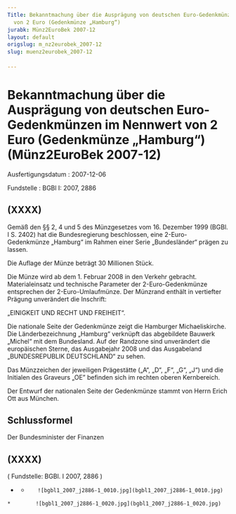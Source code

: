 ```yaml
---
Title: Bekanntmachung über die Ausprägung von deutschen Euro-Gedenkmünzen im Nennwert
  von 2 Euro (Gedenkmünze „Hamburg“)
jurabk: Münz2EuroBek 2007-12
layout: default
origslug: m_nz2eurobek_2007-12
slug: muenz2eurobek_2007-12

---
```


# Bekanntmachung über die Ausprägung von deutschen Euro-Gedenkmünzen im Nennwert von 2 Euro (Gedenkmünze „Hamburg“) (Münz2EuroBek 2007-12)

Ausfertigungsdatum
:   2007-12-06

Fundstelle
:   BGBl I: 2007, 2886


## (XXXX)

Gemäß den §§ 2, 4 und 5 des Münzgesetzes vom 16. Dezember 1999 (BGBl. I S. 2402) hat die Bundesregierung beschlossen, eine 2-Euro-Gedenkmünze „Hamburg“ im Rahmen einer Serie „Bundesländer“ prägen zu lassen.

Die Auflage der Münze beträgt 30 Millionen Stück.

Die Münze wird ab dem 1. Februar 2008 in den Verkehr gebracht. Materialeinsatz und technische Parameter der 2-Euro-Gedenkmünze entsprechen der 2-Euro-Umlaufmünze. Der Münzrand enthält in vertiefter Prägung unverändert die Inschrift:

„EINIGKEIT UND RECHT UND FREIHEIT“.

Die nationale Seite der Gedenkmünze zeigt die Hamburger Michaeliskirche. Die Länderbezeichnung „Hamburg“ verknüpft das abgebildete Bauwerk „Michel“ mit dem Bundesland. Auf der Randzone sind unverändert die europäischen Sterne, das Ausgabejahr 2008 und das Ausgabeland „BUNDESREPUBLIK DEUTSCHLAND“ zu sehen.

Das Münzzeichen der jeweiligen Prägestätte („A“, „D“, „F“, „G“, „J“) und die Initialen des Graveurs „OE” befinden sich im rechten oberen Kernbereich.

Der Entwurf der nationalen Seite der Gedenkmünze stammt von Herrn Erich Ott aus München.


## Schlussformel

Der Bundesminister der Finanzen


## (XXXX)

( Fundstelle: BGBl. I 2007, 2886 )

*    *        ![bgbl1_2007_j2886-1_0010.jpg](bgbl1_2007_j2886-1_0010.jpg)
    *        ![bgbl1_2007_j2886-1_0020.jpg](bgbl1_2007_j2886-1_0020.jpg)


